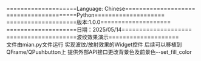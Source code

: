 ====================Language: Chinese====================
====================Python====================
====================版本:1.0.0====================               
====================日期：2025/05/14====================              
====================波纹效果演示====================              
文件由mian.py文件运行 实现波纹/放射效果的Widget控件
后续可以移植到QFrame/QPushbutton上
提供外部API接口更改背景色及前景色--set_fill_color
